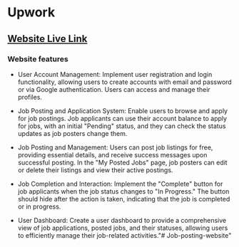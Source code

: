 # Upwork 

## [Website Live Link](https://hero-assingnment-011.netlify.app/) 

### Website features

- User Account Management: Implement user registration and login functionality, allowing users to create accounts with email and password or via Google authentication. Users can access and manage their profiles.

- Job Posting and Application System: Enable users to browse and apply for job postings. Job applicants can use their account balance to apply for jobs, with an initial "Pending" status, and they can check the status updates as job posters change them.

- Job Posting and Management: Users can post job listings for free, providing essential details, and receive success messages upon successful posting. In the "My Posted Jobs" page, job posters can edit or delete their listings and view their active postings.

- Job Completion and Interaction: Implement the "Complete" button for job applicants when the job status changes to "In Progress." The button should hide after the action is taken, indicating that the job is completed or in progress.

- User Dashboard: Create a user dashboard to provide a comprehensive view of job applications, posted jobs, and their statuses, allowing users to efficiently manage their job-related activities."# Job-posting-website" 
